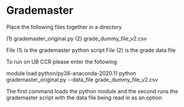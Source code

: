 # Grademaster
Place the following files together in a directory

(1) grademaster_original.py
(2) grade_dummy_file_v2.csv

File (1) is the grademaster python script
File (2) is the grade data file

To run on UB CCR please enter the following

module load python/py38-anaconda-2020.11
python grademaster_original.py --data_file grade_dummy_file_v2.csv

The first command loads the python module and the second runs
the grademaster script with the data file being read in as an option

